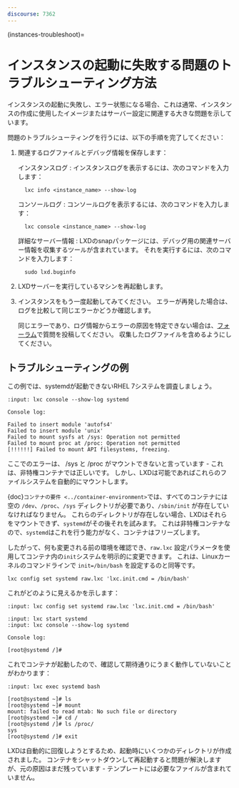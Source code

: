 ```yaml
---
discourse: 7362
---
```


(instances-troubleshoot)=
# インスタンスの起動に失敗する問題のトラブルシューティング方法

インスタンスの起動に失敗し、エラー状態になる場合、これは通常、インスタンスの作成に使用したイメージまたはサーバー設定に関連する大きな問題を示しています。

問題のトラブルシューティングを行うには、以下の手順を完了してください：

1. 関連するログファイルとデバッグ情報を保存します：

   インスタンスログ
   : インスタンスログを表示するには、次のコマンドを入力します：

         lxc info <instance_name> --show-log

   コンソールログ
   : コンソールログを表示するには、次のコマンドを入力します：

         lxc console <instance_name> --show-log

   詳細なサーバー情報
   : LXDのsnapパッケージには、デバッグ用の関連サーバー情報を収集するツールが含まれています。
   それを実行するには、次のコマンドを入力します：

         sudo lxd.buginfo

1. LXDサーバーを実行しているマシンを再起動します。
1. インスタンスをもう一度起動してみてください。
   エラーが再発した場合は、ログを比較して同じエラーかどうか確認します。

   同じエラーであり、ログ情報からエラーの原因を特定できない場合は、[フォーラム](https://discuss.linuxcontainers.org)で質問を投稿してください。
   収集したログファイルを含めるようにしてください。

## トラブルシューティングの例

この例では、systemdが起動できないRHEL 7システムを調査しましょう。

```{terminal}
:input: lxc console --show-log systemd

Console log:

Failed to insert module 'autofs4'
Failed to insert module 'unix'
Failed to mount sysfs at /sys: Operation not permitted
Failed to mount proc at /proc: Operation not permitted
[!!!!!!] Failed to mount API filesystems, freezing.
```

ここでのエラーは、 /sys と /proc がマウントできないと言っています - これは、非特権コンテナでは正しいです。
しかし、LXDは可能であればこれらのファイルシステムを自動的にマウントします。

{doc}`コンテナの要件 <../container-environment>`では、すべてのコンテナには空の `/dev`、`/proc`、`/sys` ディレクトリが必要であり、`/sbin/init` が存在していなければなりません。
これらのディレクトリが存在しない場合、LXDはそれらをマウントできず、`systemd`がその後それを試みます。
これは非特権コンテナなので、`systemd`はこれを行う能力がなく、コンテナはフリーズします。

したがって、何も変更される前の環境を確認でき、`raw.lxc` 設定パラメータを使用してコンテナ内の`init`システムを明示的に変更できます。
これは、Linuxカーネルのコマンドラインで `init=/bin/bash` を設定するのと同等です。

    lxc config set systemd raw.lxc 'lxc.init.cmd = /bin/bash'

これがどのように見えるかを示します：

```{terminal}
:input: lxc config set systemd raw.lxc 'lxc.init.cmd = /bin/bash'

:input: lxc start systemd
:input: lxc console --show-log systemd

Console log:

[root@systemd /]#
```

これでコンテナが起動したので、確認して期待通りにうまく動作していないことがわかります：

```{terminal}
:input: lxc exec systemd bash

[root@systemd ~]# ls
[root@systemd ~]# mount
mount: failed to read mtab: No such file or directory
[root@systemd ~]# cd /
[root@systemd /]# ls /proc/
sys
[root@systemd /]# exit
```

LXDは自動的に回復しようとするため、起動時にいくつかのディレクトリが作成されました。
コンテナをシャットダウンして再起動すると問題が解決しますが、元の原因はまだ残っています - テンプレートには必要なファイルが含まれていません。
